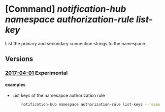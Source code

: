 # [Command] _notification-hub namespace authorization-rule list-key_

List the primary and secondary connection strings to the namespace.

## Versions

### [2017-04-01](/Resources/mgmt-plane/L3N1YnNjcmlwdGlvbnMve30vcmVzb3VyY2Vncm91cHMve30vcHJvdmlkZXJzL21pY3Jvc29mdC5ub3RpZmljYXRpb25odWJzL25hbWVzcGFjZXMve30vYXV0aG9yaXphdGlvbnJ1bGVzL3t9L2xpc3RrZXlz/2017-04-01.xml) **Experimental**

<!-- mgmt-plane /subscriptions/{}/resourcegroups/{}/providers/microsoft.notificationhubs/namespaces/{}/authorizationrules/{}/listkeys 2017-04-01 -->

#### examples

- List keys of the namesapce authorization rule
    ```bash
        notification-hub namespace authorization-rule list-keys --resource-group MyResourceGroup --namespace-name my-namespace --name "RootManageSharedAccessKey"
    ```
